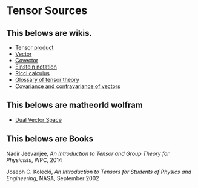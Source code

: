 # Tensor Sources

## This belows are wikis.

- [Tensor product](https://en.wikipedia.org/wiki/Tensor_product)
- [Vector](https://en.wikipedia.org/wiki/Vector_(mathematics_and_physics))
- [Covector](https://en.wikipedia.org/wiki/Covector)
- [Einstein notation](https://en.wikipedia.org/wiki/Einstein_notation)
- [Ricci calculus](https://en.wikipedia.org/wiki/Ricci_calculus)
- [Glossary of tensor theory](https://en.wikipedia.org/wiki/Glossary_of_tensor_theory)
- [Covariance and contravariance of vectors](https://en.wikipedia.org/wiki/Covariance_and_contravariance_of_vectors)

## This belows are matheorld wolfram

- [Dual Vector Space](http://mathworld.wolfram.com/DualVectorSpace.html)


## This belows are Books

Nadir Jeevanjee, *An Introduction to Tensor and Group Theory for Physicists*, WPC, 2014
 
Joseph C. Kolecki, *An Introduction to Tensors for Students of Physics and Engineering*, NASA, September 2002

